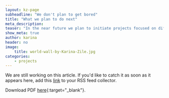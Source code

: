 ```yaml
---
layout: kz-page
subheadline: "We don't plan to get bored"
title: "What we plan to do next"
meta_description:
teaser: "In the near future we plan to initiate projects focused on different stages of the waste management process - from informing the design of products that will eventually become waste to new recycling techniques and international waste trade. These projects will be guided by the in depth research we do. Different countries all across the globe face similar waste management challenges, which is why we aim to increase our impact by sharing what we've learnt and to actively learn from others."
show_meta: true
author: karina
header: no
image:
    title: world-wall-by-Karina-Zile.jpg
categories:
    - projects
---
```


We are still working on this article. If you'd like to catch it as soon as it appears here, add this [link][xml_feed] to your RSS feed collector.

Download PDF [here][pdf_file]{:target="_blank"}.

[xml_feed]: /feed.xml
[pdf_file]: /pdfs/dummy.pdf
